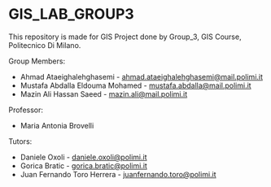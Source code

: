 # GIS_LAB_GROUP3
This repository is made for GIS Project done by Group_3, GIS Course, Politecnico Di Milano.

Group Members:

  - Ahmad Ataeighalehghasemi - ahmad.ataeighalehghasemi@mail.polimi.it
  - Mustafa Abdalla Eldouma Mohamed - mustafa.abdalla@mail.polimi.it
  - Mazin Ali Hassan Saeed - mazin.ali@mail.polimi.it

Professor:
  - Maria Antonia Brovelli

Tutors:
  - Daniele Oxoli - daniele.oxoli@polimi.it
  - Gorica Bratic - gorica.bratic@polimi.it
  - Juan Fernando Toro Herrera - juanfernando.toro@polimi.it
